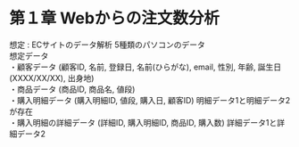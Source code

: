 # 第１章 Webからの注文数分析  
想定 : ECサイトのデータ解析 5種類のパソコンのデータ    
想定データ  
・顧客データ (顧客ID, 名前, 登録日, 名前(ひらがな), email, 性別, 年齢, 誕生日(XXXX/XX/XX), 出身地)  
・商品データ (商品ID, 商品名, 値段)  
・購入明細データ (購入明細ID, 値段, 購入日, 顧客ID) 明細データ1と明細データ2が存在  
・購入明細の詳細データ (詳細ID, 購入明細ID, 商品ID, 購入数) 詳細データ1と詳細データ2  